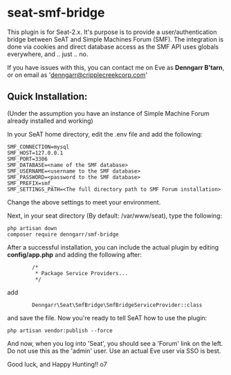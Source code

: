 # seat-smf-bridge
This plugin is for Seat-2.x.  It's purpose is to provide a user/authentication bridge between SeAT and Simple Machines Forum (SMF).  The integration is done via cookies and direct database access as the SMF API uses globals everywhere, and .. just .. no.

If you have issues with this, you can contact me on Eve as **Denngarr B'tarn**, or on email as 'denngarr@cripplecreekcorp.com'


## Quick Installation:
(Under the assumption you have an instance of Simple Machine Forum already installed and working)

In your SeAT home directory, edit the .env file and add the following:

```
SMF_CONNECTION=mysql
SMF_HOST=127.0.0.1
SMF_PORT=3306
SMF_DATABASE=<name of the SMF database>
SMF_USERNAME=<username to the SMF database>
SMF_PASSWORD=<password to the SMF database>
SMF_PREFIX=smf_
SMF_SETTINGS_PATH=<The full directory path to SMF Forum installation>
```

Change the above settings to meet your environment.

Next, in your seat directory (By default:  /var/www/seat), type the following:

```
php artisan down
composer require denngarr/smf-bridge
```

After a successful installation, you can include the actual plugin by editing **config/app.php** and adding the following after:

```
        /*
         * Package Service Providers...
         */
```
add
```
        Denngarr\Seat\SmfBridge\SmfBridgeServiceProvider::class
```

and save the file.  Now you're ready to tell SeAT how to use the plugin:

```
php artisan vendor:publish --force
```

And now, when you log into 'Seat', you should see a 'Forum' link on the left.  Do not use this as the 'admin' user.  Use an actual Eve user via SSO is best.

Good luck, and Happy Hunting!!  o7


